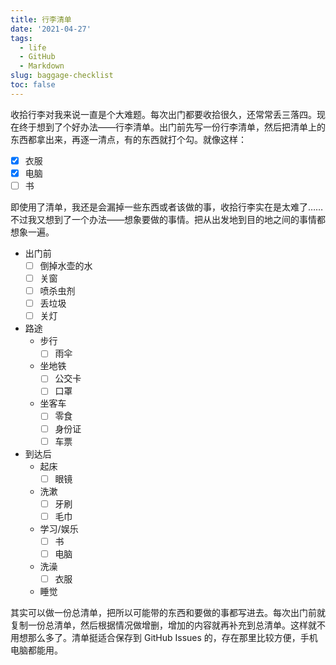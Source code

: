 ```yaml
---
title: 行李清单
date: '2021-04-27'
tags:
  - life
  - GitHub
  - Markdown
slug: baggage-checklist
toc: false
---
```


收拾行李对我来说一直是个大难题。每次出门都要收拾很久，还常常丢三落四。现在终于想到了个好办法——行李清单。出门前先写一份行李清单，然后把清单上的东西都拿出来，再逐一清点，有的东西就打个勾。就像这样：

- [x] 衣服
- [x] 电脑
- [ ] 书

即使用了清单，我还是会漏掉一些东西或者该做的事，收拾行李实在是太难了……不过我又想到了一个办法——想象要做的事情。把从出发地到目的地之间的事情都想象一遍。

- 出门前
    - [ ] 倒掉水壶的水
    - [ ] 关窗
    - [ ] 喷杀虫剂
    - [ ] 丢垃圾
    - [ ] 关灯
- 路途
    - 步行
        - [ ] 雨伞
    - 坐地铁
        - [ ] 公交卡
        - [ ] 口罩
    - 坐客车
        - [ ] 零食
        - [ ] 身份证
        - [ ] 车票
- 到达后
    - 起床
        - [ ] 眼镜
    - 洗漱
        - [ ] 牙刷
        - [ ] 毛巾
    - 学习/娱乐
        - [ ] 书
        - [ ] 电脑
    - 洗澡
        - [ ] 衣服
    - 睡觉

其实可以做一份总清单，把所以可能带的东西和要做的事都写进去。每次出门前就复制一份总清单，然后根据情况做增删，增加的内容就再补充到总清单。这样就不用想那么多了。清单挺适合保存到 GitHub Issues 的，存在那里比较方便，手机电脑都能用。